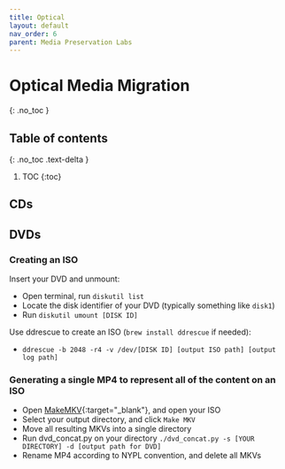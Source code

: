 ```yaml
---
title: Optical
layout: default
nav_order: 6
parent: Media Preservation Labs
---
```



# Optical Media Migration
{: .no_toc }

## Table of contents
{: .no_toc .text-delta }

1. TOC
{:toc}

## CDs

## DVDs

### Creating an ISO

Insert your DVD and unmount:
  * Open terminal, run `diskutil list`
  * Locate the disk identifier of your DVD (typically something like `disk1`)
  * Run `diskutil umount [DISK ID]`

Use ddrescue to create an ISO (`brew install ddrescue` if needed):
  *  `ddrescue -b 2048 -r4 -v /dev/[DISK ID] [output ISO path] [output log path]`

### Generating a single MP4 to represent all of the content on an ISO
  * Open [MakeMKV](https://www.makemkv.com/){:target="\_blank"}, and open your ISO
  *  Select your output directory, and click `Make MKV`
  * Move all resulting MKVs into a single directory
  * Run dvd_concat.py on your directory `./dvd_concat.py -s [YOUR DIRECTORY] -d [output path for DVD]`
  * Rename MP4 according to NYPL convention, and delete all MKVs
